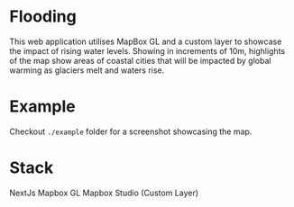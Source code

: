 # Flooding

This web application utilises MapBox GL and a custom layer to showcase the impact of rising water levels. Showing in increments of 10m, highlights of the map show areas of coastal cities that will be impacted by global warming as glaciers melt and waters rise.

# Example

Checkout `./example` folder for a screenshot showcasing the map.

# Stack

NextJs
Mapbox GL
Mapbox Studio (Custom Layer)
